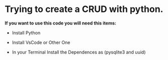 # Trying to create a CRUD with python.

**If you want to use this code you will need this items:**

- Install Python

- Install VsCode or Other One

- In your Terminal Install the Dependences as (pysqlite3 and uuid)


